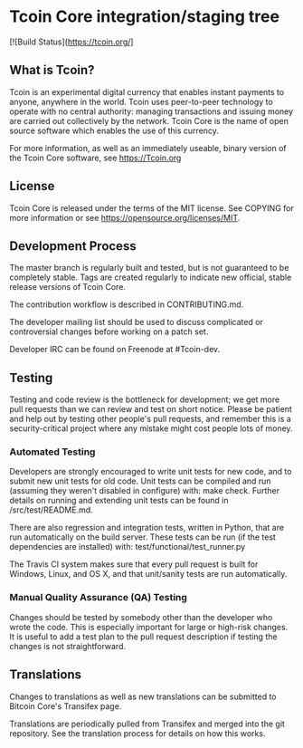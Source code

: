 Tcoin Core integration/staging tree
=====================================

[![Build Status](https://tcoin.org/]

What is Tcoin?
----------------

Tcoin is an experimental digital currency that enables instant payments to anyone, anywhere in the world. Tcoin uses peer-to-peer technology to operate with no central authority: managing transactions and issuing money are carried out collectively by the network. Tcoin Core is the name of open source software which enables the use of this currency.

For more information, as well as an immediately useable, binary version of the Tcoin Core software, see https://Tcoin.org

License
-------

Tcoin Core is released under the terms of the MIT license. See COPYING for more information or see https://opensource.org/licenses/MIT.

Development Process
-------------------

The master branch is regularly built and tested, but is not guaranteed to be completely stable. Tags are created regularly to indicate new official, stable release versions of Tcoin Core.

The contribution workflow is described in CONTRIBUTING.md.

The developer mailing list should be used to discuss complicated or controversial changes before working on a patch set.

Developer IRC can be found on Freenode at #Tcoin-dev.

Testing
-------

Testing and code review is the bottleneck for development; we get more pull requests than we can review and test on short notice. Please be patient and help out by testing other people's pull requests, and remember this is a security-critical project where any mistake might cost people lots of money.

### Automated Testing

Developers are strongly encouraged to write unit tests for new code, and to submit new unit tests for old code. Unit tests can be compiled and run (assuming they weren't disabled in configure) with: make check. Further details on running and extending unit tests can be found in /src/test/README.md.

There are also regression and integration tests, written in Python, that are run automatically on the build server. These tests can be run (if the test dependencies are installed) with: test/functional/test_runner.py

The Travis CI system makes sure that every pull request is built for Windows, Linux, and OS X, and that unit/sanity tests are run automatically.

### Manual Quality Assurance (QA) Testing
Changes should be tested by somebody other than the developer who wrote the code. This is especially important for large or high-risk changes. It is useful to add a test plan to the pull request description if testing the changes is not straightforward.

Translations
------------

Changes to translations as well as new translations can be submitted to Bitcoin Core's Transifex page.

Translations are periodically pulled from Transifex and merged into the git repository. See the translation process for details on how this works.
